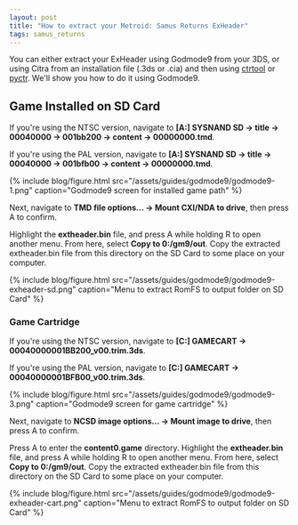 ```yaml
---
layout: post
title: "How to extract your Metroid: Samus Returns ExHeader"
tags: samus_returns
---
```

You can either extract your ExHeader using Godmode9 from your 3DS, or using Citra from an installation file (.3ds or .cia) and then using [ctrtool](https://github.com/3DSGuy/Project_CTR/releases/tag/ctrtool-v1.2.0) or [pyctr](https://github.com/ihaveamac/pyctr). We'll show you how to do it using Godmode9.

## Game Installed on SD Card

If you're using the NTSC version, navigate to **[A:] SYSNAND SD -> title -> 00040000 -> 001bb200 -> content -> 00000000.tmd**.

If you're using the PAL version, navigate to **[A:] SYSNAND SD -> title -> 00040000 -> 001bfb00 -> content -> 00000000.tmd**.

{% include blog/figure.html src="/assets/guides/godmode9/godmode9-1.png" caption="Godmode9 screen for installed game path" %}

Next, navigate to **TMD file options... -> Mount CXI/NDA to drive**, then press A to confirm.

Highlight the **extheader.bin** file, and press A while holding R to open another menu. From here, select **Copy to 0:/gm9/out**. Copy the extracted extheader.bin file from this directory on the SD Card to some place on your computer.

{% include blog/figure.html src="/assets/guides/godmode9/godmode9-exheader-sd.png" caption="Menu to extract RomFS to output folder on SD Card" %}

### Game Cartridge

If you're using the NTSC version, navigate to **[C:] GAMECART -> 00040000001BB200_v00.trim.3ds**.

If you're using the PAL version, navigate to **[C:] GAMECART -> 00040000001BFB00_v00.trim.3ds**.

{% include blog/figure.html src="/assets/guides/godmode9/godmode9-3.png" caption="Godmode9 screen for game cartridge" %}

Next, navigate to **NCSD image options... -> Mount image to drive**, then press A to confirm.

Press A to enter the **content0.game** directory. Highlight the **extheader.bin** file, and press A while holding R to open another menu. From here, select **Copy to 0:/gm9/out**. Copy the extracted extheader.bin file from this directory on the SD Card to some place on your computer.

{% include blog/figure.html src="/assets/guides/godmode9/godmode9-exheader-cart.png" caption="Menu to extract RomFS to output folder on SD Card" %}